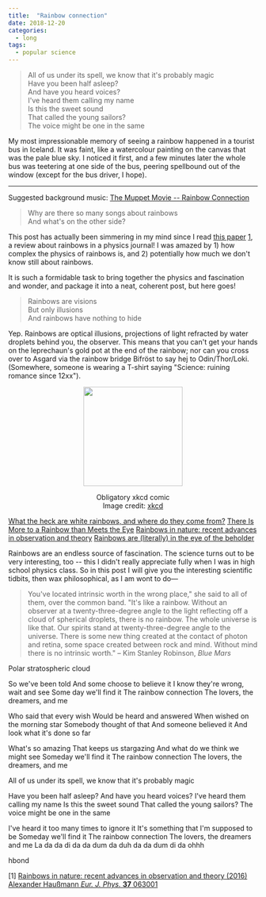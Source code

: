 ```yaml
---
title:  "Rainbow connection"
date: 2018-12-20
categories: 
  - long
tags:
  - popular science
---
```

>All of us under its spell, we know that it's probably magic  
Have you been half asleep?  
And have you heard voices?  
I've heard them calling my name  
Is this the sweet sound  
That called the young sailors?  
The voice might be one in the same 
  
My most impressionable memory of seeing a rainbow happened in a tourist bus in Iceland. It was faint, like a watercolour painting on the canvas that was the pale blue sky. I noticed it first, and a few minutes later the whole bus was teetering at one side of the bus, peering spellbound out of the window (except for the bus driver, I hope).

---

Suggested background music: [The Muppet Movie -- Rainbow Connection ](https://www.youtube.com/watch?v=fEnC5gwNAN0M)

>Why are there so many songs about rainbows  
And what's on the other side?

This post has actually been simmering in my mind since I read [this paper](http://iopscience.iop.org/article/10.1088/0143-0807/37/6/063001/meta;jsessionid=7261FC35F9C0F500C705DA4198BDADAA.c1.iopscience.cld.iop.org) [1](#ref1), a review about rainbows in a physics journal! I was amazed by 1) how complex the physics of rainbows is, and 2) potentially how much we don't know still about rainbows. 

It is such a formidable task to bring together the physics and fascination and wonder, and package it into a neat, coherent post, but here goes! 

>Rainbows are visions  
But only illusions  
And rainbows have nothing to hide  

Yep. Rainbows are optical illusions, projections of light refracted by water droplets behind you, the observer. This means that you can't get your hands on the leprechaun's gold pot at the end of the rainbow; nor can you cross over to Asgard via the rainbow bridge Bifröst to say hej to Odin/Thor/Loki. (Somewhere, someone is wearing a T-shirt saying "Science: ruining romance since 12xx").

<p align="center">
  <img src="https://imgs.xkcd.com/comics/the_end_of_the_rainbow.png" height="200px"/>
</p>
<p align="center">
Obligatory xkcd comic<br>Image credit: <a href="https://xkcd.com/1944/">xkcd</a>
</p>

[What the heck are white rainbows, and where do they come from?](https://www.popsci.com/where-do-white-rainbows-come-from)
[There Is More to a Rainbow than Meets the Eye](https://medium.com/the-philipendium/there-is-more-to-a-rainbow-than-meets-the-eye-2a3e1a1c82d0)
[Rainbows in nature: recent advances in observation and theory](http://iopscience.iop.org/article/10.1088/0143-0807/37/6/063001/meta;jsessionid=7261FC35F9C0F500C705DA4198BDADAA.c1.iopscience.cld.iop.org)
[Rainbows are (literally) in the eye of the beholder](https://www.popsci.com/why-rainbows-look-like)


Rainbows are an endless source of fascination. The science turns out to be very interesting, too -- this I didn't really appreciate fully when I was in high school physics class. So in this post I will give you the interesting scientific tidbits, then wax philosophical, as I am wont to do—


>You've located intrinsic worth in the wrong place," she said to all of them, over the common band. "It's like a rainbow. Without an observer at a twenty-three-degree angle to the light reflecting off a cloud of spherical droplets, there is no rainbow. The whole universe is like that. Our spirits stand at twenty-three-degree angle to the universe. There is some new thing created at the contact of photon and retina, some space created between rock and mind. Without mind there is no intrinsic worth."
– Kim Stanley Robinson, _Blue Mars_

Polar stratospheric cloud

So we've been told
And some choose to believe it
I know they're wrong, wait and see
Some day we'll find it
The rainbow connection
The lovers, the dreamers, and me

Who said that every wish
Would be heard and answered
When wished on the morning star
Somebody thought of that
And someone believed it
And look what it's done so far

What's so amazing
That keeps us stargazing
And what do we think we might see
Someday we'll find it
The rainbow connection
The lovers, the dreamers, and me

All of us under its spell, we know that it's probably magic

Have you been half asleep?
And have you heard voices?
I've heard them calling my name
Is this the sweet sound
That called the young sailors?
The voice might be one in the same

I've heard it too many times to ignore it
It's something that I'm supposed to be
Someday we'll find it
The rainbow connection
The lovers, the dreamers and me</blockquote>
La da da di da da dum da duh da da dum di da ohhh

hbond

<a id="ref1"></a>
[1] [Rainbows in nature: recent advances in observation and theory (2016) Alexander Haußmann _Eur. J. Phys._ **37** 063001](http://iopscience.iop.org/article/10.1088/0143-0807/37/6/063001/meta;jsessionid=7261FC35F9C0F500C705DA4198BDADAA.c1.iopscience.cld.iop.org)


